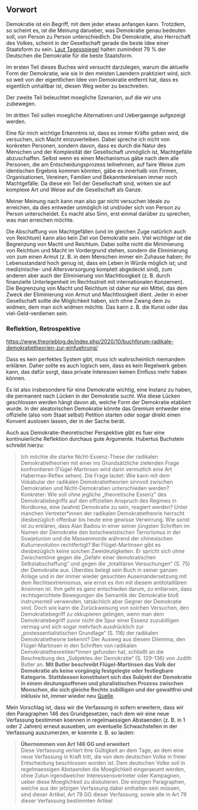 ## Vorwort

Demokratie ist ein Begriff, mit dem jeder etwas anfangen kann. Trotzdem, so
scheint es, ist die Meinung darueber, was Demokratie genau bedeuten soll, von
Person zu Person unterschiedlich. Die Demokratie, also Herrschaft des Volkes,
scheint in der Gesellschaft gerade die beste Idee einer Staatsform zu sein.
[Laut Tagesspiegel](https://www.tagesspiegel.de/politik/studie-zum-tag-der-demokratie-vier-von-zehn-deutschen-sind-mit-demokratischem-alltag-unzufrieden/25008372.html)
halten zumindest 79 % der Deutschen die Demokratie für die beste Staatsform.

Im ersten Teil dieses Buches wird versucht darzulegen, warum die aktuelle Form
der Demokratie, wie sie in den meisten Laendern praktiziert wird, sich so weit
von der eigentlichen Idee von Demokratie entfernt hat, dass es eigentlich
unhaltbar ist, diesen Weg weiter zu beschreiten.

Der zweite Teil beleuchtet moegliche Szenarien, auf die wir uns zubewegen.

Im dritten Teil sollen moegliche Alternativen und Uebergaenge aufgezeigt
werden.

Eine für mich wichtige Erkenntnis ist, dass es immer Kräfte geben wird, die
versuchen, sich Macht einzuverleiben. Dabei spreche ich nicht von konkreten
Personen, sondern davon, dass es durch die Natur des Menschen und der
Komplexität der Gesellschaft unmöglich ist, Machtgefälle abzuschaffen.
Selbst wenn es einen Mechanismus gäbe nach dem alle Personen, die am
Entscheidungsprozess teilnehmen, auf faire Weise zum identischen Ergebnis
kommen könnten, gäbe es innerhalb von Firmen, Organisationen, Vereinen,
Familien und Bekanntenkreisen immer noch Machtgefälle. Da diese ein Teil der
Gesellschaft sind, wirken sie auf komplexe Art und Weise auf die Gesellschaft
als Ganze.

Meiner Meinung nach kann man also gar nicht versuchen Ideale zu erreichen, da
dies entweder unmöglich ist und/oder sich von Person zu Person unterscheidet.
Es macht also Sinn, erst einmal darüber zu sprechen, was man erreichen
möchte.

Die Abschaffung von Machtgefällen (und im gleichen Zuge natürlich auch von
Reichtum) kann also kein Ziel von Demokratie sein. Viel wichtiger ist die
Begrenzung von Macht und Reichtum. Dabei sollte nicht die Minimierung von
Reichtum und Macht im Vordergrund stehen, sondern die Eliminierung von zum
einen Armut (z. B. in dem Menschen immer ein Zuhause haben; ihr Lebensstandard
hoch genug ist, dass ein Leben in Würde möglich ist; und medizinische- und
Altersversorgung komplett abgedeckt sind), zum anderen aber auch der
Eliminierung von Machtlosigkeit (z. B. durch finanzielle Unterlegenheit im
Rechtsstreit mit internationalen Konzernen). Die Begrenzung von Macht und
Reichtum ist daher nur ein Mittel, das dem Zweck der Eliminierung von Armut und
Machtlosigkeit dient. Jeder in einer Gesellschaft sollte die Möglichkeit
haben, sich ohne Zwang dem zu widmen, dem man sich widmen möchte. Das kann z.
B. die Kunst oder das viel-Geld-verdienen sein.

### Reflektion, Retrospektive

https://www.theorieblog.de/index.php/2020/10/buchforum-radikale-demokratietheorien-zur-einfuehrung/

Dass es kein perfektes System gibt, muss ich wahrscheinlich niemandem erklären.
Daher sollte es auch logisch sein, dass es kein Regelwerk geben kann, das dafür
sorgt, dass private Interessen keinen Einfluss mehr haben können.

Es ist also insbesondere für eine Demokratie wichtig, eine Instanz zu haben,
die permanent nach Lücken in der Demokratie sucht. Wie diese Lücken geschlossen
werden hängt davon ab, welche Form der Demokratie etabliert wurde. In der
aleatorischen Demokratie könnte das Gremium entweder eine offizielle (also vom
Staat selbst) Petition starten oder sogar direkt einen Konvent auslosen lassen,
der in der Sache berät.

Auch aus Demokratie-theoretischer Perspektive gibt es fuer eine kontinuierliche
Reflektion durchaus gute Argumente. Hubertus Buchstein schreibt hierzu:

> Ich möchte die starke Nicht-Essenz-These der radikalen Demokratietheorien mit
> einer ins Grundsätzliche zielenden Frage konfrontieren (Flügel-Martinsen wird
> darin vermutlich eine Art Habermas-Reflex sehen). Die Frage lautet: Wie kann
> mit dem Vokabular der radikalen Demokratietheorien sinnvoll zwischen
> Demokratien und Nicht-Demokratien unterschieden werden? Konkreter: Wie soll
> ohne jegliche „theoretische Essenz“ des Demokratiebegriffs auf den
> offiziellen Anspruch des Regimes in Nordkorea, eine (wahre) Demokratie zu
> sein, reagiert werden? Unter manchen Vertreter\*innen der radikalen
> Demokratietheorie herrscht diesbezüglich offenbar bis heute eine gewisse
> Verwirrung. Wie sonst ist zu erklären, dass Alan Badiou in einer seiner
> jüngsten Schriften im Namen der Demokratie den bolschewistischen Terrorismus
> in der Sowjetunion und die Massenmorde während der chinesischen
> Kulturrevolution rechtfertigt?  Bei Flügel-Martinsen gibt es diesbezüglich
> keine solchen Zweideutigkeiten. Er spricht sich ohne Zwischentöne gegen die
> „Gefahr einer demokratischen Selbstabschaffung“ und gegen die „totalitären
> Versuchungen“ (S. 75) der Demokratie aus. Überdies belegt sein Buch in seiner
> ganzen Anlage und in der immer wieder gesuchten Auseinandersetzung mit dem
> Rechtsextremismus, wie ernst es ihm mit diesem antitotalitären Ansinnen ist.
> Ihm geht es ganz entschieden darum, zu entlarven, dass rechtsgerichtete
> Bewegungen die Semantik der Demokratie bloß instrumentell verwenden,
> tatsächlich aber Gegner der Demokratie sind. Doch wie kann die Zurückweisung
> von solchen Versuchen, den Demokratiebegriff zu okkupieren gelingen, wenn man
> dem Demokratiebegriff zuvor nicht die Spur einer Essenz zuzubilligen vermag
> und sich sogar mehrfach ausdrücklich zur „postessentialistischen Grundlage“
> (S. 116) der radikalen Demokratietheorie bekennt?  Der Ausweg aus diesem
> Dilemma, den Flügel-Martinsen in den Schriften von radikalen
> Demokratietheoretiker\*innen gefunden hat, schließt an die Beschreibung des
> „Subjektes der Demokratie“ (S. 129-136) von Judith Butler an. **Mit Butler
> beschreibt Flügel-Martinsen das Volk der Demokratie als keine vorgängig
> festgelegte oder festlegbare Kategorie. Stattdessen konstituiert sich das
> Subjekt der Demokratie in einem deutungsoffenen und pluralistischen Prozess
> zwischen Menschen, die sich gleiche Rechte zubilligen und der gewaltfrei und
> inklusiv ist, immer wieder neu** [Quelle](https://www.theorieblog.de/index.php/2020/10/buchforum-radikale-demokratietheorien-zur-einfuehrung/).

Mein Vorschlag ist, dass wir die Verfassung in sofern erweitern, dass wir den
Paragraphen 146 des Grundgesetzen, nach dem wir eine neue Verfassung bestimmen
koennen in regelmaessigen Abstaenden (z. B. in 1 oder 2 Jahren) erneut
ausueben, um eventuelle Schwachstellen in der Verfassung auszumerzen, er
koennte z. B. so lauten:

> **Übernommen von Art 146 GG und erweitert**  
> Diese Verfassung verliert ihre Gültigkeit an dem Tage, an dem eine neue
> Verfassung in Kraft tritt, die von dem deutschen Volke in freier Entscheidung
> beschlossen worden ist.
> Dem deutschen Volke soll in regelmaessigen Abstaenden die Moeglichkeit
> eingeraeumt werden, ohne Zutun irgendwelcher Interessensvertreter oder
> Kampagnen, ueber diese Moeglichkeit zu diskutieren.
> Die einzigen Paragraphen, welche aus der jetzigen Verfassung dabei enthalten
> sein müssen, sind dieser Artikel, Art 79 GG dieser Verfassung, sowie alle in
> Art 79 dieser Verfassung bestimmten Artikel
